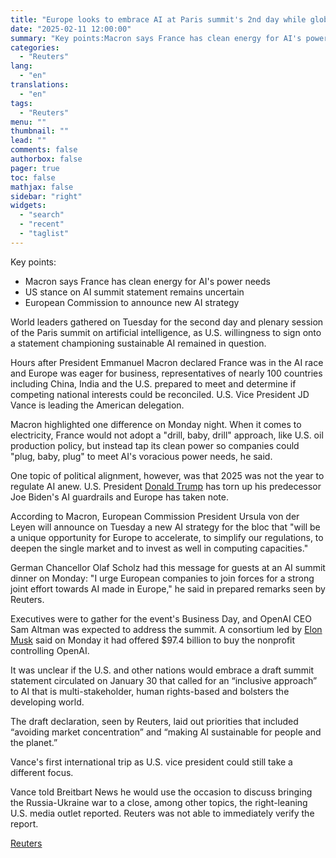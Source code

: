 ```yaml
---
title: "Europe looks to embrace AI at Paris summit's 2nd day while global consensus unclear"
date: "2025-02-11 12:00:00"
summary: "Key points:Macron says France has clean energy for AI's power needsUS stance on AI summit statement remains uncertainEuropean Commission to announce new AI strategy World leaders gathered on Tuesday for the second day and plenary session of the Paris summit on artificial intelligence, as U.S. willingness to sign onto a..."
categories:
  - "Reuters"
lang:
  - "en"
translations:
  - "en"
tags:
  - "Reuters"
menu: ""
thumbnail: ""
lead: ""
comments: false
authorbox: false
pager: true
toc: false
mathjax: false
sidebar: "right"
widgets:
  - "search"
  - "recent"
  - "taglist"
---
```


Key points:

* Macron says France has clean energy for AI's power needs
* US stance on AI summit statement remains uncertain
* European Commission to announce new AI strategy

World leaders gathered on Tuesday for the second day and plenary session of the Paris summit on artificial intelligence, as U.S. willingness to sign onto a statement championing sustainable AI remained in question.

Hours after President Emmanuel Macron declared France was in the AI race and Europe was eager for business, representatives of nearly 100 countries including China, India and the U.S. prepared to meet and determine if competing national interests could be reconciled. U.S. Vice President JD Vance is leading the American delegation.

Macron highlighted one difference on Monday night. When it comes to electricity, France would not adopt a "drill, baby, drill" approach, like U.S. oil production policy, but instead tap its clean power so companies could "plug, baby, plug" to meet AI's voracious power needs, he said.

One topic of political alignment, however, was that 2025 was not the year to regulate AI anew. U.S. President [Donald Trump](https://www.reuters.com/world/us/donald-trump/) has torn up his predecessor Joe Biden's AI guardrails and Europe has taken note.

According to Macron, European Commission President Ursula von der Leyen will announce on Tuesday a new AI strategy for the bloc that "will be a unique opportunity for Europe to accelerate, to simplify our regulations, to deepen the single market and to invest as well in computing capacities."

German Chancellor Olaf Scholz had this message for guests at an AI summit dinner on Monday: "I urge European companies to join forces for a strong joint effort towards AI made in Europe," he said in prepared remarks seen by Reuters.

Executives were to gather for the event's Business Day, and OpenAI CEO Sam Altman was expected to address the summit. A consortium led by [Elon Musk](https://www.reuters.com/business/elon-musk/) said on Monday it had offered $97.4 billion to buy the nonprofit controlling OpenAI.

It was unclear if the U.S. and other nations would embrace a draft summit statement circulated on January 30 that called for an “inclusive approach” to AI that is multi-stakeholder, human rights-based and bolsters the developing world.

The draft declaration, seen by Reuters, laid out priorities that included “avoiding market concentration” and “making AI sustainable for people and the planet.”

Vance's first international trip as U.S. vice president could still take a different focus.

Vance told Breitbart News he would use the occasion to discuss bringing the Russia-Ukraine war to a close, among other topics, the right-leaning U.S. media outlet reported. Reuters was not able to immediately verify the report.

[Reuters](https://www.tradingview.com/news/reuters.com,2025:newsml_L1N3P10WZ:0-europe-looks-to-embrace-ai-at-paris-summit-s-2nd-day-while-global-consensus-unclear/)
